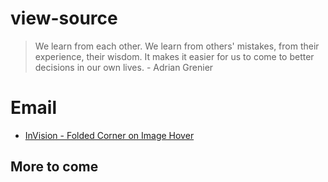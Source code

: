# view-source

> We learn from each other. We learn from others' mistakes, from their experience, their wisdom. It makes it easier for us to come to better decisions in our own lives. - Adrian Grenier

# Email

- [InVision - Folded Corner on Image Hover](/be-honest-is-your-portfolio-a-10.html)

## More to come
